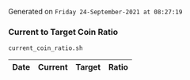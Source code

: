Generated on `Friday 24-September-2021 at 08:27:19`

### Current to Target Coin Ratio
`current_coin_ratio.sh`

Date|Current|Target|Ratio
---|---|---|---
